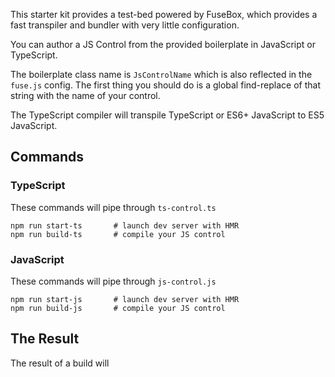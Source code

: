 This starter kit provides a test-bed powered by FuseBox, which provides a fast transpiler and bundler with very little configuration.

You can author a JS Control from the provided boilerplate in JavaScript or TypeScript.

The boilerplate class name is `JsControlName` which is also reflected in the `fuse.js` config.
The first thing you should do is a global find-replace of that string with the name of your control.

The TypeScript compiler will transpile TypeScript or ES6+ JavaScript to ES5 JavaScript.

## Commands

### TypeScript
These commands will pipe through `ts-control.ts`

``` shell
npm run start-ts       # launch dev server with HMR
npm run build-ts       # compile your JS control
```

### JavaScript
These commands will pipe through `js-control.js`
``` shell
npm run start-js       # launch dev server with HMR
npm run build-js       # compile your JS control
```

## The Result

The result of a build will
